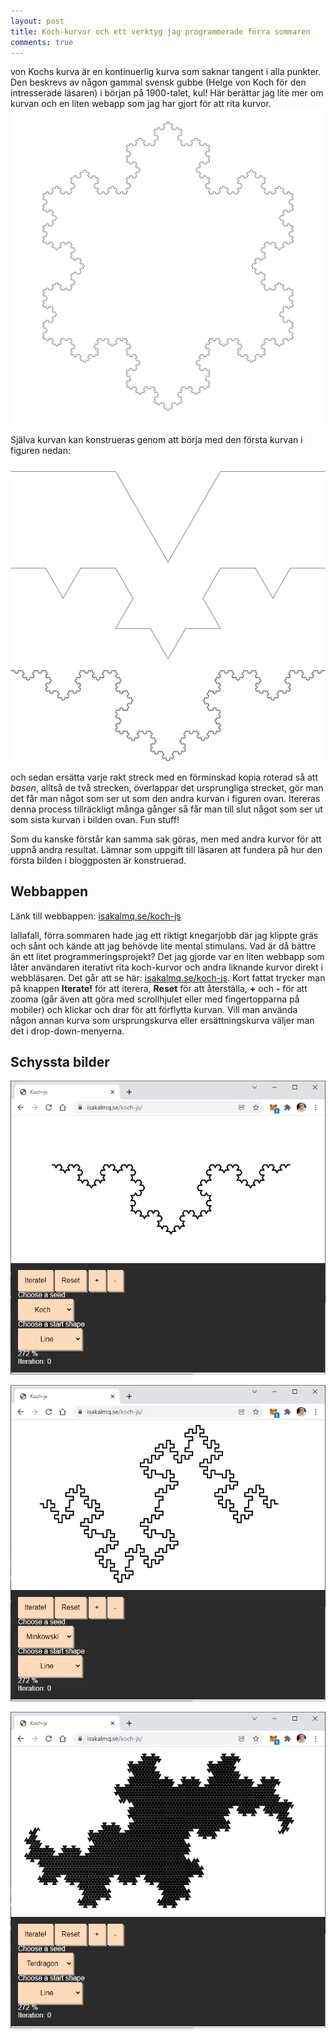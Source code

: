 ```yaml
---
layout: post
title: Koch-kurvor och ett verktyg jag programmerade förra sommaren 
comments: true
---
```

von Kochs kurva är en kontinuerlig kurva som saknar tangent i alla punkter. Den beskrevs av någon gammal svensk gubbe (Helge von Koch för den intresserade läsaren) i början på 1900-talet, kul! Här berättar jag lite mer om kurvan och en liten webapp som jag har gjort för att rita kurvor.
![kurva](/images/koch.png)


Själva kurvan kan konstrueras genom att börja med den första kurvan i figuren nedan:

![iterationer](/images/koch2.png)

och sedan ersätta varje rakt streck med en förminskad kopia roterad så att *basen*, alltså de två strecken, överlappar det ursprungliga strecket, gör man det får man något som ser ut som den andra kurvan i figuren ovan. Itereras denna process tillräckligt många gånger så får man till slut något som ser ut som sista kurvan i bilden ovan. Fun stuff!

Som du kanske förstår kan samma sak göras, men med andra kurvor för att uppnå andra resultat. Lämnar som uppgift till läsaren att fundera på hur den första bilden i bloggposten är konstruerad.

## Webbappen
Länk till webbappen: [isakalmq.se/koch-js](https://isakalmq.se/koch-js/)

Iallafall, förra sommaren hade jag ett riktigt knegarjobb där jag klippte gräs och sånt och kände att jag behövde lite mental stimulans. Vad är då bättre än ett litet programmeringsprojekt? Det jag gjorde var en liten webbapp som låter användaren iterativt rita koch-kurvor och andra liknande kurvor direkt i webbläsaren. Det går att se här: [isakalmq.se/koch-js](https://isakalmq.se/koch-js/). Kort fattat trycker man på knappen **Iterate!** för att iterera, **Reset** för att återställa, **+** och **-** för att zooma (går även att göra med scrollhjulet eller med fingertopparna på mobiler) och klickar och drar för att förflytta kurvan. Vill man använda någon annan kurva som ursprungskurva eller ersättningskurva väljer man det i drop-down-menyerna.

## Schyssta bilder

![screenshot](/images/koch3.png)

![screenshot](/images/koch4.png)

![screenshot](/images/koch5.png)